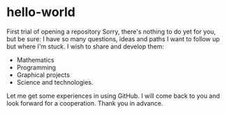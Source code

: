 # hello-world
First trial of opening a repository
Sorry, there's nothing to do yet for you, but be sure:
I have so many questions, ideas and paths I want to follow up but where I'm stuck. I wish to share and develop them:
- Mathematics
- Programming
- Graphical projects
- Science and technologies.

Let me get some experiences in using GitHub.
I will come back to you and look forward for a cooperation.
Thank you in advance.
